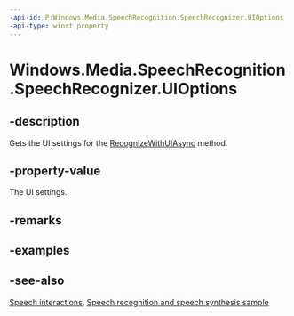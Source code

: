 ```yaml
---
-api-id: P:Windows.Media.SpeechRecognition.SpeechRecognizer.UIOptions
-api-type: winrt property
---
```


<!-- Property syntax
public Windows.Media.SpeechRecognition.SpeechRecognizerUIOptions UIOptions { get; }
-->

# Windows.Media.SpeechRecognition.SpeechRecognizer.UIOptions

## -description
Gets the UI settings for the [RecognizeWithUIAsync](speechrecognizer_recognizewithuiasync_1152231907.md) method.

## -property-value
The UI settings.

## -remarks

## -examples

## -see-also
[Speech interactions](https://docs.microsoft.com/windows/uwp/input-and-devices/speech-interactions), [Speech recognition and speech synthesis sample](https://github.com/Microsoft/Windows-universal-samples/tree/master/Samples/SpeechRecognitionAndSynthesis)

